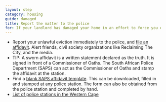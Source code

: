 ```yaml
---
layout: step
category: housing
guide: damaged
title: Report the matter to the police
for: If your landlord has damaged your home in an effort to force you out this is the next step to take once you have filed a spoliation order
---
```

- Report your unlawful eviction immediately to the police, and <a href="http://www.nda.agric.za/doaDev/sideMenu/biosafety/doc/13.%20AFFIDAVIT%20PDF.pdf">file an affidavit</a>. Alert friends, civil society organizations like Reclaiming The City, and the media.
- TIP: A sworn affidavit is a written statement declared as the truth. It is signed in front of a Commissioner of Oaths. The South African Police Department (SAPS) can act as the Commissioner of Oaths and stamp the affidavit at the station.
- Find a <a href="http://www.nda.agric.za/doaDev/sideMenu/biosafety/doc/13.%20AFFIDAVIT%20PDF.pdf">blank SAPS affidavit template</a>. This can be downloaded, filled in and stamped at any police station. The form can also be obtained from the police station and completed by hand.
- <a href="https://www.westerncape.gov.za/directories/facilities/908">List of police stations in the Western Cape</a>